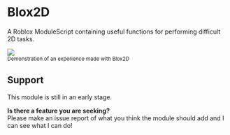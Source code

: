 # Blox2D
A Roblox ModuleScript containing useful functions for performing difficult 2D tasks.

<img src="https://i.imgur.com/krshQY0.gif"><br><sup>Demonstration of an experience made with Blox2D</sup>

## Support
This module is still in an early stage.<br>

<b>Is there a feature you are seeking?</b><br>
Please make an issue report of what you think the module should add and I can see what I can do!

